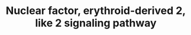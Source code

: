 ---
annotations:
- id: PW:0000369
  parent: regulatory pathway
  type: Pathway Ontology
  value: nuclear factor, erythroid 2 like 2 signaling pathway
authors:
- Richard10
- MaintBot
- Ddigles
- Egonw
- Mkutmon
description: ''
last-edited: 2020-05-28
organisms:
- Rattus norvegicus
redirect_from:
- /index.php/Pathway:WP2376
- /instance/WP2376
- /instance/WP2376_rr110698
revision: r110698
schema-jsonld:
- '@context': https://schema.org/
  '@id': https://wikipathways.github.io/pathways/WP2376.html
  '@type': Dataset
  creator:
    '@type': Organization
    name: WikiPathways
  description: ''
  keywords:
  - Abcc1
  - Abcc3
  - Abcc4
  - Acta1
  - Acta2
  - Actb
  - Actc1
  - Actg1
  - Actg2
  - Akr1a1
  - Akr1b10
  - Akr7a2
  - Akr7a3
  - Akt1
  - Aldh3a1
  - Aldoa
  - Aox1
  - Atf4
  - Atm
  - Bach1
  - Bard1
  - Brca1
  - Cacng6
  - Cbr1
  - Cdc34
  - Cdkn1a
  - Cebpa
  - Crebbp
  - Cul3
  - Dhcr7
  - Dnajb4
  - Dnajb9
  - Dnajc5
  - Eif2ak3
  - Ep300
  - Ephx1
  - Fmo1
  - Fos
  - Fosl1
  - Fth1
  - Ftl
  - Fyn
  - G6pd
  - Gclc
  - Gclm
  - Glutathione
  - Gpx2
  - Gsk3b
  - Gsr
  - Gss
  - Gsta1
  - Gsta2
  - Gsta3
  - Gsta4
  - Gstk1
  - Gstm1
  - Gstm2
  - Gstm3
  - Gstm4
  - Gstm5
  - Gsto1
  - Gsto2
  - Gstp1
  - Gstt1
  - Gstt2
  - Herpud1
  - Hmox1
  - Hras
  - Hsp90ab1
  - Jun
  - Keap1
  - Kras
  - Ldhb
  - Maff
  - Mafg
  - Mafk
  - Map2k1
  - Map2k2
  - Map2k3
  - Map2k5
  - Map2k6
  - Map2k7
  - Map3k1
  - Map3k5
  - Map3k7
  - Mapk1
  - Mapk14
  - Mapk3
  - Mapk7
  - Mapk8
  - Mapk9
  - Mdm2
  - Me1
  - Mgst1
  - Mgst2
  - Mgst3
  - Mras
  - Nfe2l2
  - Nqo1
  - Nqo2
  - Nras
  - Pgd
  - Pik3c2a
  - Pik3c2b
  - Pik3c2g
  - Pik3c3
  - Pik3ca
  - Pik3cb
  - Pik3cd
  - Pik3cg
  - Pik3r1
  - Pik3r2
  - Pik3r3
  - Pik3r4
  - Pik3r5
  - Pik3r6
  - Pmf1
  - Prdx1
  - Prkca
  - Prkcb
  - Prkcd
  - Prkce
  - Prkcg
  - Prkch
  - Prkci
  - Prkcq
  - Prkcz
  - Prkd1
  - Prkd3
  - Psmc1
  - Psmc2
  - Psmc3
  - Psmc4
  - Psmc5
  - Psmc6
  - ROS
  - Raf1
  - Ran
  - Rbx1
  - Rras
  - Rras2
  - Scarb1
  - Slc1a4
  - Slc2a1
  - Slc35a2
  - Slc35b1
  - Slc7a11
  - Smarca4
  - Sod1
  - Sod2
  - Sod3
  - Sqstm1
  - Taldo1
  - Tp53
  - Trigonelline
  - Txn1
  - Txnrd1
  - Ubb
  - Ube2k
  - Ugdh
  - Usp14
  - Vcp
  - Xpo1
  - Yy1
  license: CC0
  name: Nuclear factor, erythroid-derived 2, like 2 signaling pathway
seo: CreativeWork
title: Nuclear factor, erythroid-derived 2, like 2 signaling pathway
wpid: WP2376
---